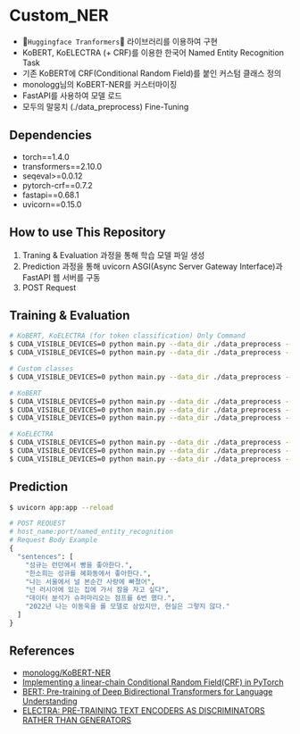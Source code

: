 # Custom_NER

- 🤗`Huggingface Tranformers`🤗 라이브러리를 이용하여 구현
- KoBERT, KoELECTRA (+ CRF)를 이용한 한국어 Named Entity Recognition Task
- 기존 KoBERT에 CRF(Conditional Random Field)를 붙인 커스텀 클래스 정의
- monologg님의 KoBERT-NER를 커스터마이징
- FastAPI를 사용하여 모델 로드
- 모두의 말뭉치 (./data_preprocess) Fine-Tuning

## Dependencies
- torch==1.4.0
- transformers==2.10.0
- seqeval>=0.0.12
- pytorch-crf==0.7.2
- fastapi==0.68.1
- uvicorn==0.15.0


## How to use This Repository
1. Traning & Evaluation 과정을 통해 학습 모델 파일 생성
2. Prediction 과정을 통해 uvicorn ASGI(Async Server Gateway Interface)과 FastAPI 웹 서버를 구동
3. POST Request

## Training & Evaluation

```bash
# KoBERT, KoELECTRA (for token classification) Only Command
$ CUDA_VISIBLE_DEVICES=0 python main.py --data_dir ./data_preprocess --model_type kobert --do_train --do_eval --write_pred
$ CUDA_VISIBLE_DEVICES=0 python main.py --data_dir ./data_preprocess --model_type koelectra-base-v3  --do_train --do_eval --write_pred

# Custom classes
$ CUDA_VISIBLE_DEVICES=0 python main.py --data_dir ./data_preprocess --model_type kobert-crf --model_dir ./kobert_crf_model --do_train --do_eval --pred_dir ./preds_crf --write_pred

# KoBERT
$ CUDA_VISIBLE_DEVICES=0 python main.py --data_dir ./data_preprocess --model_type kobert-torchcrf --model_dir ./kobert_crf_model --do_train --do_eval --pred_dir ./preds_torchcrf --write_pred
$ CUDA_VISIBLE_DEVICES=0 python main.py --data_dir ./data_preprocess --model_type kobert-lstm-torchcrf --model_dir ./kobert_crf_model --do_train --do_eval --pred_dir ./preds_lstm_torchcrf --write_pred
$ CUDA_VISIBLE_DEVICES=0 python main.py --data_dir ./data_preprocess --model_type kobert-bilstm-torchcrf --model_dir ./kobert_crf_model --do_train --do_eval --pred_dir ./preds_bilstm_torchcrf --write_pred

# KoELECTRA
$ CUDA_VISIBLE_DEVICES=0 python main.py --data_dir ./data_preprocess --model_type koelectra-base-v3-torchcrf --model_dir ./kobert_crf_model --do_train --do_eval --pred_dir ./preds_elec_torchcrf --write_pred
$ CUDA_VISIBLE_DEVICES=0 python main.py --data_dir ./data_preprocess --model_type koelectra-base-v3-lstm-torchcrf --model_dir ./kobert_crf_model --do_train --do_eval --pred_dir ./preds_elec_lstm_torchcrf --write_pred
$ CUDA_VISIBLE_DEVICES=0 python main.py --data_dir ./data_preprocess --model_type koelectra-base-v3-bilstm-torchcrf --model_dir ./kobert_crf_model --do_train --do_eval --pred_dir ./preds_elec_bilstm_torchcrf --write_pred
```

## Prediction
```bash
$ uvicorn app:app --reload
```

```python
# POST REQUEST 
# host_name:port/named_entity_recognition
# Request Body Example
{
  "sentences": [
    "성규는 런던에서 빵을 좋아한다.", 
    "한소희는 성규를 혜화동에서 좋아한다.",
    "나는 서울에서 널 본순간 사랑에 빠졌어",
    "넌 러시아에 있는 집에 가서 잠을 자고 싶다",
    "데이터 분석가 슈퍼마리오는 점프를 6번 했다.",
    "2022년 나는 이동욱을 롤 모델로 삼았지만, 현실은 그렇지 않다."
  ]
}
```

## References
- [monologg/KoBERT-NER](https://github.com/monologg/KoBERT-NER)
- [Implementing a linear-chain Conditional Random Field(CRF) in PyTorch](https://towardsdatascience.com/implementing-a-linear-chain-conditional-random-field-crf-in-pytorch-16b0b9c4b4ea)
- [BERT: Pre-training of Deep Bidirectional Transformers for Language Understanding](https://arxiv.org/pdf/1810.04805.pdf)
- [ELECTRA: PRE-TRAINING TEXT ENCODERS AS DISCRIMINATORS RATHER THAN GENERATORS](https://arxiv.org/pdf/2003.10555.pdf)
